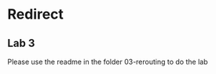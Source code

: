 <!-- .slide: class="exercice" -->

# Redirect

## Lab 3

Please use the readme in the folder 03-rerouting to do the lab
